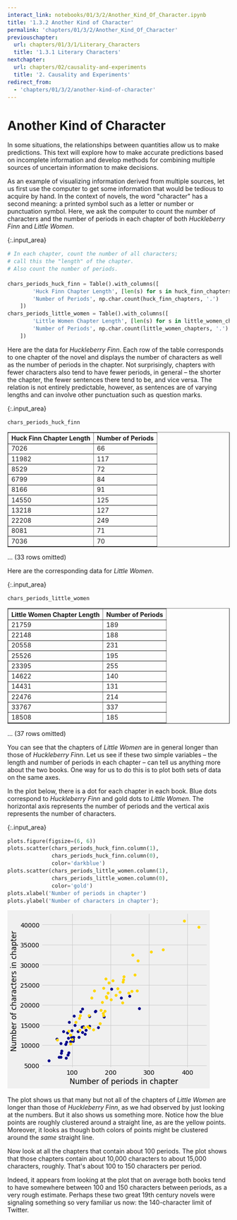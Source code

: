 ```yaml
---
interact_link: notebooks/01/3/2/Another_Kind_Of_Character.ipynb
title: '1.3.2 Another Kind of Character'
permalink: 'chapters/01/3/2/Another_Kind_Of_Character'
previouschapter:
  url: chapters/01/3/1/Literary_Characters
  title: '1.3.1 Literary Characters'
nextchapter:
  url: chapters/02/causality-and-experiments
  title: '2. Causality and Experiments'
redirect_from:
  - 'chapters/01/3/2/another-kind-of-character'
---
```


# Another Kind of Character

In some situations, the relationships between quantities allow us to make predictions. This text will explore how to make accurate predictions based on incomplete information and develop methods for combining multiple sources of uncertain information to make decisions.

As an example of visualizing information derived from multiple sources, let us first use the computer to get some information that would be tedious to acquire by hand. In the context of novels, the word "character" has a second meaning: a printed symbol such as a letter or number or punctuation symbol. Here, we ask the computer to count the number of characters and the number of periods in each chapter of both *Huckleberry Finn* and *Little Women*.


{:.input_area}
```python
# In each chapter, count the number of all characters;
# call this the "length" of the chapter.
# Also count the number of periods.

chars_periods_huck_finn = Table().with_columns([
        'Huck Finn Chapter Length', [len(s) for s in huck_finn_chapters],
        'Number of Periods', np.char.count(huck_finn_chapters, '.')
    ])
chars_periods_little_women = Table().with_columns([
        'Little Women Chapter Length', [len(s) for s in little_women_chapters],
        'Number of Periods', np.char.count(little_women_chapters, '.')
    ])
```

Here are the data for *Huckleberry Finn*. Each row of the table corresponds to one chapter of the novel and displays the number of characters as well as the number of periods in the chapter. Not surprisingly, chapters with fewer characters also tend to have fewer periods, in general – the shorter the chapter, the fewer sentences there tend to be, and vice versa. The relation is not entirely predictable, however, as sentences are of varying lengths and can involve other punctuation such as question marks. 


{:.input_area}
```python
chars_periods_huck_finn
```




<div markdown="0">
<table border="1" class="dataframe">
    <thead>
        <tr>
            <th>Huck Finn Chapter Length</th> <th>Number of Periods</th>
        </tr>
    </thead>
    <tbody>
        <tr>
            <td>7026                    </td> <td>66               </td>
        </tr>
        <tr>
            <td>11982                   </td> <td>117              </td>
        </tr>
        <tr>
            <td>8529                    </td> <td>72               </td>
        </tr>
        <tr>
            <td>6799                    </td> <td>84               </td>
        </tr>
        <tr>
            <td>8166                    </td> <td>91               </td>
        </tr>
        <tr>
            <td>14550                   </td> <td>125              </td>
        </tr>
        <tr>
            <td>13218                   </td> <td>127              </td>
        </tr>
        <tr>
            <td>22208                   </td> <td>249              </td>
        </tr>
        <tr>
            <td>8081                    </td> <td>71               </td>
        </tr>
        <tr>
            <td>7036                    </td> <td>70               </td>
        </tr>
    </tbody>
</table>
<p>... (33 rows omitted)</p>
</div>



Here are the corresponding data for *Little Women*.


{:.input_area}
```python
chars_periods_little_women
```




<div markdown="0">
<table border="1" class="dataframe">
    <thead>
        <tr>
            <th>Little Women Chapter Length</th> <th>Number of Periods</th>
        </tr>
    </thead>
    <tbody>
        <tr>
            <td>21759                      </td> <td>189              </td>
        </tr>
        <tr>
            <td>22148                      </td> <td>188              </td>
        </tr>
        <tr>
            <td>20558                      </td> <td>231              </td>
        </tr>
        <tr>
            <td>25526                      </td> <td>195              </td>
        </tr>
        <tr>
            <td>23395                      </td> <td>255              </td>
        </tr>
        <tr>
            <td>14622                      </td> <td>140              </td>
        </tr>
        <tr>
            <td>14431                      </td> <td>131              </td>
        </tr>
        <tr>
            <td>22476                      </td> <td>214              </td>
        </tr>
        <tr>
            <td>33767                      </td> <td>337              </td>
        </tr>
        <tr>
            <td>18508                      </td> <td>185              </td>
        </tr>
    </tbody>
</table>
<p>... (37 rows omitted)</p>
</div>



You can see that the chapters of *Little Women* are in general longer than those of *Huckleberry Finn*. Let us see if these two simple variables – the length and number of periods in each chapter – can tell us anything more about the two books. One way for us to do this is to plot both sets of data on the same axes. 

In the plot below, there is a dot for each chapter in each book. Blue dots correspond to *Huckleberry Finn* and gold dots to *Little Women*. The horizontal axis represents the number of periods and the vertical axis represents the number of characters.


{:.input_area}
```python
plots.figure(figsize=(6, 6))
plots.scatter(chars_periods_huck_finn.column(1), 
              chars_periods_huck_finn.column(0), 
              color='darkblue')
plots.scatter(chars_periods_little_women.column(1), 
              chars_periods_little_women.column(0), 
              color='gold')
plots.xlabel('Number of periods in chapter')
plots.ylabel('Number of characters in chapter');
```


![png](../../../../images/chapters/01/3/2/Another_Kind_Of_Character_7_0.png)


The plot shows us that many but not all of the chapters of *Little Women* are longer than those of *Huckleberry Finn*, as we had observed by just looking at the numbers. But it also shows us something more. Notice how the blue points are roughly clustered around a straight line, as are the yellow points. Moreover, it looks as though both colors of points might be clustered around the *same* straight line.

Now look at all the chapters that contain about 100 periods. The plot shows that those chapters contain about 10,000 characters to about 15,000 characters, roughly. That's about 100 to 150 characters per period.

Indeed, it appears from looking at the plot that on average both books tend to have somewhere between 100 and 150 characters between periods, as a very rough estimate. Perhaps these two great 19th century novels were signaling something so very familiar us now: the 140-character limit of Twitter.

